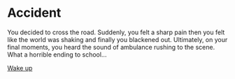 # Accident
You decided to cross the road. Suddenly, you felt a sharp pain then you felt like the world was shaking and finally you blackened out. Ultimately, on your final moments, you heard the sound of ambulance rushing to the scene. What a horrible ending to school...

[Wake up](../morning.md)
